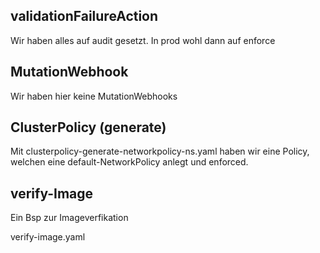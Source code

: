 ## validationFailureAction

Wir haben alles auf audit gesetzt. In prod wohl dann auf enforce

## MutationWebhook

Wir haben hier keine MutationWebhooks


## ClusterPolicy (generate)

Mit clusterpolicy-generate-networkpolicy-ns.yaml haben wir eine Policy, welchen eine default-NetworkPolicy anlegt und enforced.

## verify-Image

Ein Bsp zur Imageverfikation

verify-image.yaml
